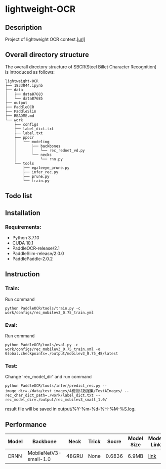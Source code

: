 # lightweight-OCR

## Description
Project of lightweight OCR contest.[[url]](https://aistudio.baidu.com/aistudio/competition/detail/75)

## Overall directory structure
The overall directory structure of SBCR(Steel Billet Character Recognition) is introduced as follows:

```
lightweight-OCR   
├── 1833844.ipynb
├── data
│   ├── data87683
│   └── data87685
├── output
├── PaddleOCR
├── PaddleSlim
├── README.md
└── work
    ├── configs
    ├── label_dict.txt
    ├── label.txt
    ├── ppocr
    │   └── modeling
    │       ├── backbones
    │       │   └── rec_rednet_vd.py
    │       └── necks
    │           └── rnn.py
    └── tools
        ├── egaleeye_prune.py
        ├── infer_rec.py
        ├── prune.py
        └── train.py
```

## Todo list    

## Installation   

### Requirements:
- Python 3.7.10
- CUDA 10.1 
- PaddleOCR-release/2.1
- PaddleSlim-release/2.0.0
- PaddlePaddle-2.0.2

## Instruction

### Train:
Run command
```
python PaddleOCR/tools/train.py -c work/configs/rec_mobilev3_0.75_train.yml
```
### Eval:
Run command
```
python PaddleOCR/tools/eval.py -c work/configs/rec_mobilev3_0.75_train.yml -o Global.checkpoints=./output/mobilev3_0.75_48/latest
```
### Test:
Change 'rec_model_dir' and run command
```
python PaddleOCR/tools/infer/predict_rec.py --image_dir=./data/test_images/A榜测试数据集/TestAImages/ --rec_char_dict_path=./work/label_dict.txt --rec_model_dir=./output/rec_mobilev3_small_1.0/
```
result file will be saved in output/%Y-%m-%d-%H-%M-%S.log.

## Performance
|Model|Backbone|Neck|Trick|Socre|Model Size|Model Link|
|---|---|---|---|---|---|---|
|CRNN|MobileNetV3-small-1.0|48GRU|None|0.6836|6.9MB|[link](https://github.com/YukSing12/lightweight-OCR/tree/main/output/mobilev3_small_1.0)|

